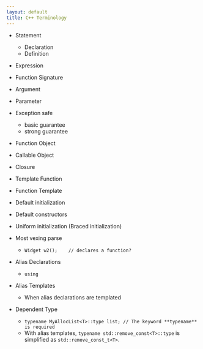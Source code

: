 ```yaml
---
layout: default
title: C++ Terminology
---
```


* Statement
   * Declaration
   * Definition
* Expression

* Function Signature

* Argument
* Parameter

* Exception safe
   * basic guarantee
   * strong guarantee

* Function Object
* Callable Object
* Closure

* Template Function
* Function Template

* Default initialization
* Default constructors

* Uniform initialization (Braced initialization)

* Most vexing parse
   * `Widget w2();    // declares a function?`

* Alias Declarations
   * `using`
* Alias Templates
   * When alias declarations are templated

* Dependent Type
   * `typename MyAllocList<T>::type list; // The keyword **typename** is required`
   * With alias templates, `typename std::remove_const<T>::type` is simplified as `std::remove_const_t<T>`.


